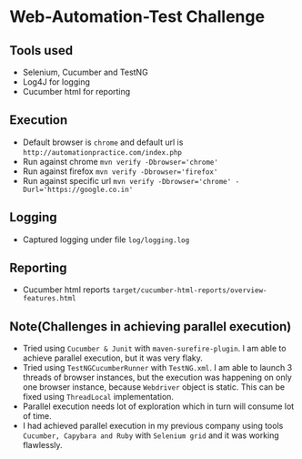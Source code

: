 # Web-Automation-Test Challenge

## Tools used

* Selenium, Cucumber and TestNG
* Log4J for logging
* Cucumber html for reporting

## Execution

* Default browser is `chrome` and default url is `http://automationpractice.com/index.php` 
* Run against chrome `mvn verify -Dbrowser='chrome'` 
* Run against firefox `mvn verify -Dbrowser='firefox'` 
* Run against specific url `mvn verify -Dbrowser='chrome' -Durl='https://google.co.in'`

## Logging

* Captured logging under file `log/logging.log`

## Reporting

* Cucumber html reports `target/cucumber-html-reports/overview-features.html`

## Note(Challenges in achieving parallel execution)

* Tried using `Cucumber & Junit` with `maven-surefire-plugin`. I am able to achieve parallel execution, but it was very flaky.
* Tried using `TestNGCucumberRunner` with `TestNG.xml`. I am able to launch 3 threads of browser instances, but the execution was 
  happening on only one browser instance, because `Webdriver` object is static. This can be fixed using `ThreadLocal` implementation.
* Parallel execution needs lot of exploration which in turn will consume lot of time.
* I had achieved parallel execution in my previous company using tools `Cucumber, Capybara and Ruby` with `Selenium grid` and it was working flawlessly.    
